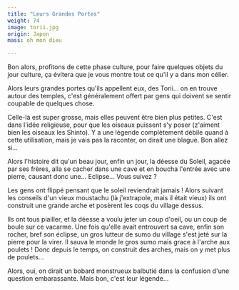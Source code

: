 ```yaml
---
title: "Leurs Grandes Portes"
weight: 74
image: torii.jpg
origin: Japon
mass: oh mon dieu

---
```


Bon alors, profitons de cette phase culture, pour faire quelques objets du jour culture, ça évitera que je vous montre tout ce qu'il y a dans mon célier. 

Alors leurs grandes portes qu'ils appellent eux, des Torii... on en trouve autour des temples, c'est généralement offert par gens qui doivent se sentir coupable de quelques chose.

Celle-là est super grosse, mais elles peuvent être bien plus petites. C'est dans l'idée religieuse, pour que les oiseaux puissent s'y poser (z'aiment bien les oiseaux les Shinto). Y a une légende complètement débile quand à cette utilisation, mais je vais pas la raconter, on dirait une blague. Bon allez si... 

Alors l'histoire dit qu'un beau jour, enfin un jour, la déesse du Soleil, agacée par ses frères, alla se cacher dans une cave et en boucha l'entrée avec une pierre, causant donc une... Eclipse... Vous suivez ?

Les gens ont flippé pensant que le soleil reviendrait jamais ! Alors suivant les conseils d'un vieux moustachu (là j'extrapole, mais il était vieux) ils ont construit une grande arche et posèrent les coqs du village dessus. 

Ils ont tous piailler, et la déesse a voulu jeter un coup d'oeil, ou un coup de boule sur ce vacarme. Une fois qu'elle avait entrouvert sa cave, enfin son rocher, bref son éclipse, un gros lutteur de sumo du village s'est jeté sur la pierre pour la virer. Il sauva le monde le gros sumo mais grace à l'arche aux poulets ! Donc depuis le temps, on construit des arches, mais on y met plus de poulets...

Alors, oui, on dirait un bobard monstrueux balbutié dans la confusion d'une question embarassante. Mais bon, c'est leur légende...